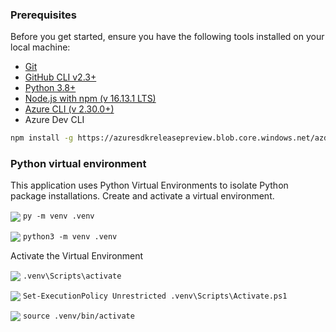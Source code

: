 ### Prerequisites

Before you get started, ensure you have the following tools installed on your local machine:

- [Git](https://git-scm.com/)
- [GitHub CLI v2.3+](https://github.com/cli/cli)
- [Python 3.8+](https://www.python.org/downloads/)
- [Node.js with npm (v 16.13.1 LTS)](https://nodejs.org/)
- [Azure CLI (v 2.30.0+)](/cli/azure/install-azure-cli)
- Azure Dev CLI

```bash
npm install -g https://azuresdkreleasepreview.blob.core.windows.net/azd/standalone/latest/azure-az-dev-cli-latest.tgz
```

### Python virtual environment

This application uses Python Virtual Environments to isolate Python package installations. Create and activate a virtual environment.

<img valign="middle" src="https://img.shields.io/static/v1?label=&message=Windows&color=blue"> `py -m venv .venv`

<img valign="middle" src="https://img.shields.io/static/v1?label=&message=Lunux/MacOS&color=brightgreen">  `python3 -m venv .venv`

Activate the Virtual Environment

<img valign="middle" src="https://img.shields.io/static/v1?label=&message=Windows&color=blue"> `.venv\Scripts\activate`

<img valign="middle" src="https://img.shields.io/static/v1?label=&message=PowerShell&color=9cf"> `Set-ExecutionPolicy Unrestricted .venv\Scripts\Activate.ps1`

<img valign="middle" src="https://img.shields.io/static/v1?label=&message=Lunux/MacOS&color=brightgreen"> `source .venv/bin/activate`